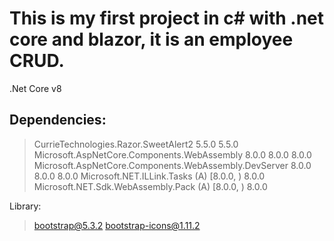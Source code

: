 # This is my first project in c# with .net core and blazor, it is an employee CRUD.

.Net Core v8

## Dependencies: 
   > CurrieTechnologies.Razor.SweetAlert2 5.5.0 5.5.0
   > Microsoft.AspNetCore.Components.WebAssembly 8.0.0 8.0.0 8.0.0
   > Microsoft.AspNetCore.Components.WebAssembly.DevServer 8.0.0 8.0.0 8.0.0
   > Microsoft.NET.ILLink.Tasks (A) [8.0.0, ) 8.0.0
   > Microsoft.NET.Sdk.WebAssembly.Pack (A) [8.0.0, ) 8.0.0
   
Library:
> bootstrap@5.3.2
> bootstrap-icons@1.11.2

